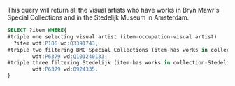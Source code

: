 This query will return all the visual artists who have works in Bryn Mawr's Special Collections and in the Stedelijk Museum in Amsterdam.

```sql
SELECT ?item WHERE{
#triple one selecting visual artist (item-occupation-visual artist)
  ?item wdt:P106 wd:Q3391743;
#triple two filtering BMC Special Collections (item-has works in collection-BMC Spec Col)
        wdt:P6379 wd:Q101240133;
#triple three filtering Stedelijk (item-has works in collection-Stedelijk)
        wdt:P6379 wd:Q924335.
}
```
